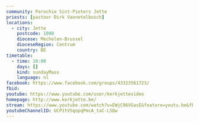 ```yaml
---
community: Parochie Sint-Pieters Jette
priests: [pastoor Dirk Vannetelbosch]
locations:
  - city: Jette
    postcode: 1090
    diocese: Mechelen-Brussel
    dioceseRegion: Centrum
    country: BE
timetable:
  - time: 10:00
    days: []
    kind: sundayMass
    language: nl
facebook: https://www.facebook.com/groups/43323561723/
fbid:
youtube: https://www.youtube.com/user/kerkjettevideo
homepage: http://www.kerkjette.be/
stream: https://www.youtube.com/watch?v=EWjC96VGasE&feature=youtu.be&fbclid=IwAR3Q7lIhv9okOjk5GOnWo52Fna-8W1DyWhm_Fjn3Jhks9KCrCxpwZQk2DKM
youtubeChannelID: UCP1tVSqopqPmcA_taC-LSQw
---
```

